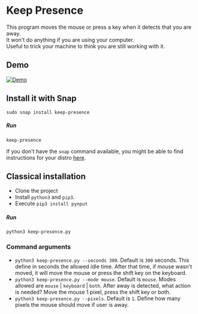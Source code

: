 # Keep Presence

This program moves the mouse or press a key when it detects that you are away.  
It won't do anything if you are using your computer.  
Useful to trick your machine to think you are still working with it. 

## Demo

[![Demo](https://j.gifs.com/MwA751.gif)](https://github.com/carrot69/keep-presence)

## Install it with Snap

```
sudo snap install keep-presence
```

##### Run

```
keep-presence
```

If you don't have the `snap` command available, you might be able to find instructions for your distro [here](https://docs.snapcraft.io/core/install).

## Classical installation

- Clone the project
- Install `python3` and `pip3`.
- Execute `pip3 install pynput`

##### Run

```
python3 keep-presence.py
```

### Command arguments

- `python3 keep-presence.py --seconds 300`. Default is `300` seconds. This define in seconds the allowed idle time. After that time, if mouse wasn't moved, it will move the mouse or press the shift key on the keyboard.
- `python3 keep-presence.py --mode mouse`. Default is `mouse`. Modes allowed are `mouse` | `keyboard` | `both`. After away is detected, what action is needed? Move the mouse 1 pixel, press the shift key or both. 
- `python3 keep-presence.py --pixels`. Default is `1`. Define how many pixels the mouse should move if user is away. 

